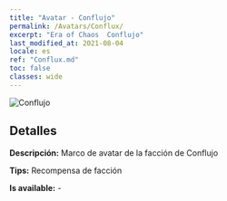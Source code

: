 ```yaml
---
title: "Avatar - Conflujo"
permalink: /Avatars/Conflux/
excerpt: "Era of Chaos  Conflujo"
last_modified_at: 2021-08-04
locale: es
ref: "Conflux.md"
toc: false
classes: wide
---
```

 ![Conflujo](/images/a/avatarFrame_44.png)

## Detalles

 **Descripción:** Marco de avatar de la facción de Conflujo 

 **Tips:** Recompensa de facción 

 **Is available:**  - 

